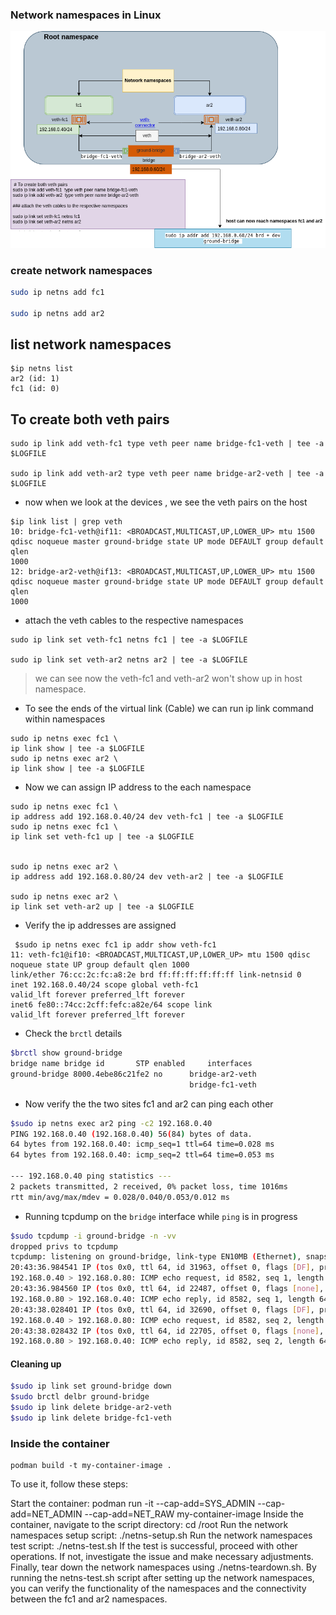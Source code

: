 
### Network namespaces in Linux 
![network namespaces ](https://github.com/get-mesh-status/network-namespaces/blob/master/netw-ns-1.drawio.png)
### create network namespaces 
```sh
sudo ip netns add fc1 
  
sudo ip netns add ar2 
```
## list network namespaces  
```  
$ip netns list  
ar2 (id: 1)  
fc1 (id: 0)
```
## To create both veth pairs
```  
sudo ip link add veth-fc1 type veth peer name bridge-fc1-veth | tee -a $LOGFILE  
  
sudo ip link add veth-ar2 type veth peer name bridge-ar2-veth | tee -a $LOGFILE  
 ``` 
* now when we look at the devices , we see the veth pairs on the host  
```
$ip link list | grep veth  
10: bridge-fc1-veth@if11: <BROADCAST,MULTICAST,UP,LOWER_UP> mtu 1500 qdisc noqueue master ground-bridge state UP mode DEFAULT group default qlen  
1000  
12: bridge-ar2-veth@if13: <BROADCAST,MULTICAST,UP,LOWER_UP> mtu 1500 qdisc noqueue master ground-bridge state UP mode DEFAULT group default qlen  
1000
```  
  
  
* attach the veth cables to the respective namespaces  
```
sudo ip link set veth-fc1 netns fc1 | tee -a $LOGFILE  
  
sudo ip link set veth-ar2 netns ar2 | tee -a $LOGFILE  
```  
> we can see now the veth-fc1 and veth-ar2 won't show up in host namespace.  
  
* To see the ends of the virtual link (Cable) we can run ip link command within namespaces  
  
 ```
sudo ip netns exec fc1 \  
ip link show | tee -a $LOGFILE  
sudo ip netns exec ar2 \  
ip link show | tee -a $LOGFILE  
```
  
* Now we can assign IP address to the each namespace  
```  
sudo ip netns exec fc1 \  
ip address add 192.168.0.40/24 dev veth-fc1 | tee -a $LOGFILE  
sudo ip netns exec fc1 \  
ip link set veth-fc1 up | tee -a $LOGFILE  
  
  
sudo ip netns exec ar2 \  
ip address add 192.168.0.80/24 dev veth-ar2 | tee -a $LOGFILE  
  
sudo ip netns exec ar2 \  
ip link set veth-ar2 up | tee -a $LOGFILE  
```
  
* Verify the ip addresses are assigned  

```
 $sudo ip netns exec fc1 ip addr show veth-fc1  
11: veth-fc1@if10: <BROADCAST,MULTICAST,UP,LOWER_UP> mtu 1500 qdisc noqueue state UP group default qlen 1000  
link/ether 76:cc:2c:fc:a8:2e brd ff:ff:ff:ff:ff:ff link-netnsid 0  
inet 192.168.0.40/24 scope global veth-fc1  
valid_lft forever preferred_lft forever  
inet6 fe80::74cc:2cff:fefc:a82e/64 scope link  
valid_lft forever preferred_lft forever
```

* Check the `brctl` details

```sh 
$brctl show ground-bridge  
bridge name bridge id 		STP enabled 	interfaces  
ground-bridge 8000.4ebe86c21fe2 no 		bridge-ar2-veth  
										bridge-fc1-veth
```
 * Now verify the the two sites fc1 and ar2 can ping each other  
  
```sh
$sudo ip netns exec ar2 ping -c2 192.168.0.40  
PING 192.168.0.40 (192.168.0.40) 56(84) bytes of data.  
64 bytes from 192.168.0.40: icmp_seq=1 ttl=64 time=0.028 ms  
64 bytes from 192.168.0.40: icmp_seq=2 ttl=64 time=0.053 ms  
  
--- 192.168.0.40 ping statistics ---  
2 packets transmitted, 2 received, 0% packet loss, time 1016ms  
rtt min/avg/max/mdev = 0.028/0.040/0.053/0.012 ms
```
* Running tcpdump on the `bridge` interface while `ping` is in progress

```sh
$sudo tcpdump -i ground-bridge -n -vv  
dropped privs to tcpdump  
tcpdump: listening on ground-bridge, link-type EN10MB (Ethernet), snapshot length 262144 bytes  
20:43:36.984541 IP (tos 0x0, ttl 64, id 31963, offset 0, flags [DF], proto ICMP (1), length 84)  
192.168.0.40 > 192.168.0.80: ICMP echo request, id 8582, seq 1, length 64  
20:43:36.984560 IP (tos 0x0, ttl 64, id 22487, offset 0, flags [none], proto ICMP (1), length 84)  
192.168.0.80 > 192.168.0.40: ICMP echo reply, id 8582, seq 1, length 64  
20:43:38.028401 IP (tos 0x0, ttl 64, id 32690, offset 0, flags [DF], proto ICMP (1), length 84)  
192.168.0.40 > 192.168.0.80: ICMP echo request, id 8582, seq 2, length 64  
20:43:38.028432 IP (tos 0x0, ttl 64, id 22705, offset 0, flags [none], proto ICMP (1), length 84)  
192.168.0.80 > 192.168.0.40: ICMP echo reply, id 8582, seq 2, length 64
```

#### Cleaning up 


```sh 
$sudo ip link set ground-bridge down  
$sudo brctl delbr ground-bridge  
$sudo ip link delete bridge-ar2-veth  
$sudo ip link delete bridge-fc1-veth  
```

### Inside the container 
```
podman build -t my-container-image . 
```
To use it, follow these steps:

Start the container: podman run -it --cap-add=SYS_ADMIN --cap-add=NET_ADMIN --cap-add=NET_RAW my-container-image
Inside the container, navigate to the script directory: cd /root
Run the network namespaces setup script: ./netns-setup.sh
Run the network namespaces test script: ./netns-test.sh
If the test is successful, proceed with other operations. If not, investigate the issue and make necessary adjustments.
Finally, tear down the network namespaces using ./netns-teardown.sh.
By running the netns-test.sh script after setting up the network namespaces, you can verify the functionality of the namespaces and the connectivity between the fc1 and ar2 namespaces.

